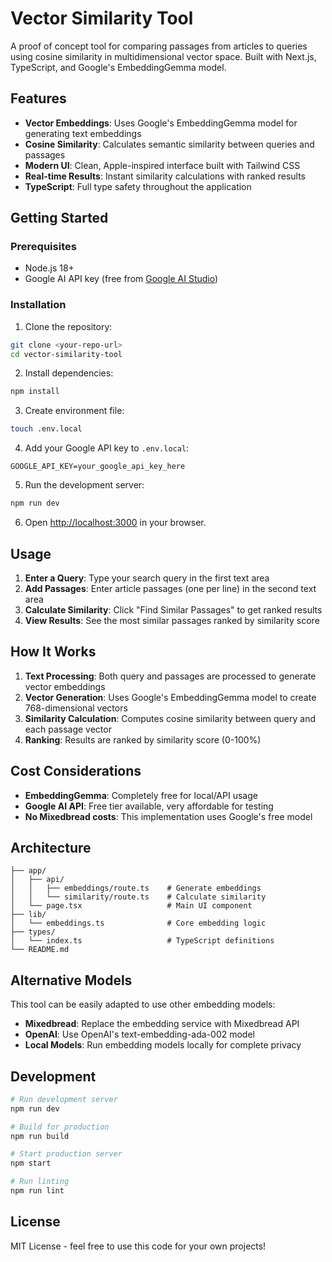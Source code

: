 # Vector Similarity Tool

A proof of concept tool for comparing passages from articles to queries using cosine similarity in multidimensional vector space. Built with Next.js, TypeScript, and Google's EmbeddingGemma model.

## Features

- **Vector Embeddings**: Uses Google's EmbeddingGemma model for generating text embeddings
- **Cosine Similarity**: Calculates semantic similarity between queries and passages
- **Modern UI**: Clean, Apple-inspired interface built with Tailwind CSS
- **Real-time Results**: Instant similarity calculations with ranked results
- **TypeScript**: Full type safety throughout the application

## Getting Started

### Prerequisites

- Node.js 18+ 
- Google AI API key (free from [Google AI Studio](https://aistudio.google.com/app/apikey))

### Installation

1. Clone the repository:
```bash
git clone <your-repo-url>
cd vector-similarity-tool
```

2. Install dependencies:
```bash
npm install
```

3. Create environment file:
```bash
touch .env.local
```

4. Add your Google API key to `.env.local`:
```
GOOGLE_API_KEY=your_google_api_key_here
```

5. Run the development server:
```bash
npm run dev
```

6. Open [http://localhost:3000](http://localhost:3000) in your browser.

## Usage

1. **Enter a Query**: Type your search query in the first text area
2. **Add Passages**: Enter article passages (one per line) in the second text area
3. **Calculate Similarity**: Click "Find Similar Passages" to get ranked results
4. **View Results**: See the most similar passages ranked by similarity score

## How It Works

1. **Text Processing**: Both query and passages are processed to generate vector embeddings
2. **Vector Generation**: Uses Google's EmbeddingGemma model to create 768-dimensional vectors
3. **Similarity Calculation**: Computes cosine similarity between query and each passage vector
4. **Ranking**: Results are ranked by similarity score (0-100%)

## Cost Considerations

- **EmbeddingGemma**: Completely free for local/API usage
- **Google AI API**: Free tier available, very affordable for testing
- **No Mixedbread costs**: This implementation uses Google's free model

## Architecture

```
├── app/
│   ├── api/
│   │   ├── embeddings/route.ts    # Generate embeddings
│   │   └── similarity/route.ts    # Calculate similarity
│   └── page.tsx                   # Main UI component
├── lib/
│   └── embeddings.ts              # Core embedding logic
├── types/
│   └── index.ts                   # TypeScript definitions
└── README.md
```

## Alternative Models

This tool can be easily adapted to use other embedding models:

- **Mixedbread**: Replace the embedding service with Mixedbread API
- **OpenAI**: Use OpenAI's text-embedding-ada-002 model
- **Local Models**: Run embedding models locally for complete privacy

## Development

```bash
# Run development server
npm run dev

# Build for production
npm run build

# Start production server
npm start

# Run linting
npm run lint
```

## License

MIT License - feel free to use this code for your own projects!